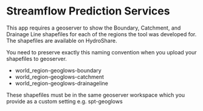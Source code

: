 # Streamflow Prediction Services

This app requires a geoserver to show the Boundary, Catchment, and Drainage Line shapefiles for each of the regions 
the tool was developed for. The shapefiles are available on HydroShare.

You need to preserve exactly this naming convention when you upload your shapefiles to geoserver.
* world_region-geoglows-boundary
* world_region-geoglows-catchment
* world_region-geoglows-drainageline

These shapefiles must be in the same geoserver workspace which you provide as a custom setting e.g. spt-geoglows